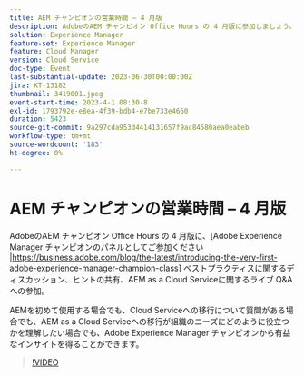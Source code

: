 ```yaml
---
title: AEM チャンピオンの営業時間 – 4 月版
description: AdobeのAEM チャンピオン Office Hours の 4 月版に参加しましょう。Adobe Experience Manager Champions のパネルがベストプラクティスについて話し合い、ヒントを共有し、AEM as a Cloud Serviceに関するライブ Q&A を行います。 AEMを初めて使用する場合でも、Cloud Serviceへの移行について質問がある場合でも、AEM as a Cloud Serviceへの移行が組織のニーズにどのように役立つかを理解したい場合でも、Adobe Experience Manager チャンピオンから有益なインサイトを得ることができます。
solution: Experience Manager
feature-set: Experience Manager
feature: Cloud Manager
version: Cloud Service
doc-type: Event
last-substantial-update: 2023-06-30T00:00:00Z
jira: KT-13182
thumbnail: 3419001.jpeg
event-start-time: 2023-4-1 08:30-8
exl-id: 1793792e-e8ea-4f39-bdb4-e7be733e4660
duration: 5423
source-git-commit: 9a297cda953d4414131657f9ac84580aea0eabeb
workflow-type: tm+mt
source-wordcount: '183'
ht-degree: 0%

---
```


# AEM チャンピオンの営業時間 – 4 月版

AdobeのAEM チャンピオン Office Hours の 4 月版に、[Adobe Experience Manager チャンピオンのパネルとしてご参加ください |https://business.adobe.com/blog/the-latest/introducing-the-very-first-adobe-experience-manager-champion-class] ベストプラクティスに関するディスカッション、ヒントの共有、AEM as a Cloud Serviceに関するライブ Q&amp;A への参加。

AEMを初めて使用する場合でも、Cloud Serviceへの移行について質問がある場合でも、AEM as a Cloud Serviceへの移行が組織のニーズにどのように役立つかを理解したい場合でも、Adobe Experience Manager チャンピオンから有益なインサイトを得ることができます。

>[!VIDEO](https://video.tv.adobe.com/v/3419001/?learn=on)
